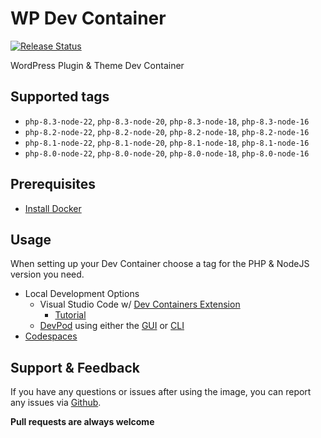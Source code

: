 # WP Dev Container

[![Release Status](https://github.com/ndigitals/wp-dev-container/actions/workflows/release-build.yml/badge.svg?branch=main)](https://github.com/ndigitals/wp-dev-container/actions/workflows/release-build.yml)

WordPress Plugin &amp; Theme Dev Container

## Supported tags

- `php-8.3-node-22`, `php-8.3-node-20`, `php-8.3-node-18`, `php-8.3-node-16`
- `php-8.2-node-22`, `php-8.2-node-20`, `php-8.2-node-18`, `php-8.2-node-16`
- `php-8.1-node-22`, `php-8.1-node-20`, `php-8.1-node-18`, `php-8.1-node-16`
- `php-8.0-node-22`, `php-8.0-node-20`, `php-8.0-node-18`, `php-8.0-node-16`

## Prerequisites

- [Install Docker](https://www.docker.com/)

## Usage

When setting up your Dev Container choose a tag for the PHP & NodeJS version you need.

- Local Development Options
  - Visual Studio Code w/ [Dev Containers Extension](https://marketplace.visualstudio.com/items?itemName=ms-vscode-remote.remote-containers)
    - [Tutorial](https://code.visualstudio.com/docs/devcontainers/tutorial)
  - [DevPod](https://devpod.sh/) using either the [GUI](https://devpod.sh/docs/getting-started/install) or [CLI](https://devpod.sh/docs/getting-started/quickstart-devpod-cli)
- [Codespaces](https://docs.github.com/en/codespaces/setting-up-your-project-for-codespaces/adding-a-dev-container-configuration/introduction-to-dev-containers)

## Support & Feedback

If you have any questions or issues after using the image, you can report any issues via [Github](https://github.com/ndigitals/wp-dev-container/issues).

**Pull requests are always welcome**
